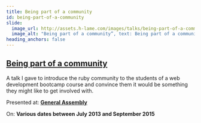 ```yaml
---
title: Being part of a community
id: being-part-of-a-community
slide:
  image_url: http://assets.h-lame.com/images/talks/being-part-of-a-community/slides/001.png
  image_alt: "Being part of a community”, text: Being part of a community"
heading_anchors: false
---
```

## [Being part of a community](/talks/being-part-of-a-community/)

A talk I gave to introduce the ruby community to the students of a web development bootcamp course and convince them it would be something they might like to get involved with.

Presented at: **[General Assembly](https://generalassemb.ly/)**

On: **Various dates between July 2013 and September 2015**
